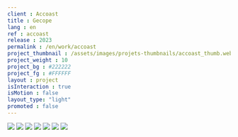 ```yaml
---
client : Accoast
title : Gecope
lang : en
ref : accoast
release : 2023
permalink : /en/work/accoast
project_thumbnail : /assets/images/projets-thumbnails/accoast_thumb.webp
project_weight : 10
project_bg : #222222
project_fg : #FFFFFF
layout : project
isInteraction : true
isMotion : false
layout_type: "light"
promoted : false
---
```


![](/assets/images/projets/accoast-1.webp)
![](/assets/images/projets/accoast-2.webp)
![](/assets/images/projets/accoast-3.webp)
![](/assets/images/projets/accoast-4.webp)
![](/assets/images/projets/accoast-5.webp)
![](/assets/images/projets/accoast-6.webp)
![](/assets/images/projets/accoast-7.webp)